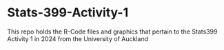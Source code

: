 # Stats-399-Activity-1
This repo holds the R-Code files and graphics that pertain to the Stats399 Activity 1 in 2024 from the University of Auckland 
